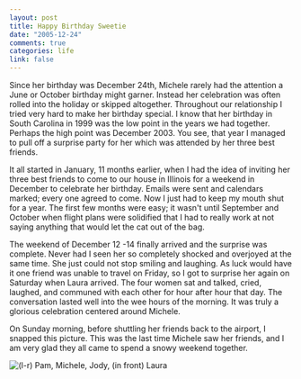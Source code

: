 ```yaml
--- 
layout: post
title: Happy Birthday Sweetie
date: "2005-12-24"
comments: true
categories: life
link: false
---
```

Since her birthday was December 24th, Michele rarely had the attention a June or October birthday might garner.  Instead her celebration was often rolled into the holiday or skipped altogether.  Throughout our relationship I tried very hard to make her birthday special.  I know that her birthday in South Carolina in 1999 was the low point in the years we had together.  Perhaps the high point was December 2003.  You see, that year I managed to pull off a surprise party for her which was attended by her three best friends.

It all started in January, 11 months earlier, when I had the idea of inviting her three best friends to come to our house in Illinois for a weekend in December to celebrate her birthday.  Emails were sent and calendars marked; every one agreed to come.  Now I just had to keep my mouth shut for a year.  The first few months were easy; it wasn't until September and October when flight plans were solidified that I had to really work at not saying anything that would let the cat out of the bag.

The weekend of December 12 -14 finally arrived and the surprise was complete.  Never had I seen her so completely shocked and overjoyed at the same time.  She just could not stop smiling and laughing.  As luck would have it one friend was unable to travel on Friday, so I got to surprise her again on Saturday when Laura arrived.  The four women sat and talked, cried, laughed, and communed with each other for hour after hour that day.  The conversation lasted well into the wee hours of the morning.  It was truly a glorious celebration centered around Michele.

On Sunday morning, before shuttling her friends back to the airport, I snapped this picture.  This was the last time Michele saw her friends, and I am very glad they all came to spend a snowy weekend together.

<img src="http://zanshin.net/images/mljp.jpg" alt="(l-r) Pam, Michele, Jody, (in front) Laura" />
